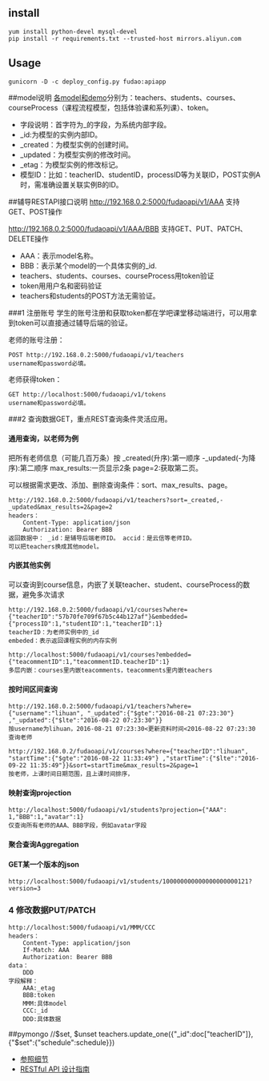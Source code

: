 

## install
    yum install python-devel mysql-devel
    pip install -r requirements.txt --trusted-host mirrors.aliyun.com

## Usage
    gunicorn -D -c deploy_config.py fudao:apiapp
    
##model说明
[各model和demo](https://github.com/janreyho/xuebafudao/tree/mysql/doc/datamodel)分别为：teachers、students、courses、courseProcess（课程流程模型，包括体验课和系列课）、token。

* 字段说明：首字符为_的字段，为系统内部字段。
* _id:为模型的实例内部ID。
* _created：为模型实例的创建时间。
* _updated：为模型实例的修改时间。
* _etag：为模型实例的修改标记。
* 模型ID：比如：teacherID、studentID，processID等为关联ID，POST实例A时，需准确设置关联实例B的ID。

##辅导RESTAPI接口说明
http://192.168.0.2:5000/fudaoapi/v1/AAA         支持GET、POST操作

http://192.168.0.2:5000/fudaoapi/v1/AAA/BBB     支持GET、PUT、PATCH、DELETE操作

* AAA：表示model名称。
* BBB：表示某个model的一个具体实例的_id.
* teachers、students、courses、courseProcess用token验证
* token用用户名和密码验证
* teachers和students的POST方法无需验证。

###1 注册账号
学生的账号注册和获取token都在学吧课堂移动端进行，可以用拿到token可以直接通过辅导后端的验证。

老师的账号注册：

    POST http://192.168.0.2:5000/fudaoapi/v1/teachers
    username和password必填。
老师获得token：

	GET http://localhost:5000/fudaoapi/v1/tokens
	username和password必填。

###2 查询数据GET，重点REST查询条件灵活应用。

#### 通用查询，以老师为例
把所有老师信息（可能几百万条）按 _created(升序):第一顺序 -_updated(-为降序):第二顺序 max_results:一页显示2条 page=2:获取第二页。

可以根据需求更改、添加、删除查询条件：sort、max_results、page。

	http://192.168.0.2:5000/fudaoapi/v1/teachers?sort=_created,-_updated&max_results=2&page=2
	headers：
		Content-Type: application/json
		Authorization: Bearer BBB
	返回数据中： _id：是辅导后端老师ID。 accid：是云信等老师ID。
	可以把teachers换成其他model。

#### 内嵌其他实例
可以查询到course信息，内嵌了关联teacher、student、courseProcess的数据，避免多次请求

	http://192.168.0.2:5000/fudaoapi/v1/courses?where={"teacherID":"57b70fe709f67b5c44b127af"}&embedded={"processID":1,"studentID":1,"teacherID":1}
	teacherID：为老师实例中的_id
	embeded：表示返回课程实例的内存实例
	
	http://localhost:5000/fudaoapi/v1/courses?embedded={"teacommentID":1,"teacommentID.teacherID":1}
	多层内嵌：courses里内嵌teacomments，teacomments里内嵌teachers

#### 按时间区间查询
	http://192.168.0.2:5000/fudaoapi/v1/teachers?where={"username":"lihuan", "_updated":{"$gte":"2016-08-21 07:23:30"} ,"_updated":{"$lte":"2016-08-22 07:23:30"}}
	按username为lihuan，2016-08-21 07:23:30<更新资料时间<2016-08-22 07:23:30查询老师
	
	http://192.168.0.2/fudaoapi/v1/courses?where={"teacherID":"lihuan", "startTime":{"$gte":"2016-08-22 11:33:49"} ,"startTime":{"$lte":"2016-09-22 11:35:49"}}&sort=startTime&max_results=2&page=1
	按老师，上课时间日期范围，且上课时间排序，
	
#### 映射查询projection
	http://localhost:5000/fudaoapi/v1/students?projection={"AAA": 1,"BBB":1,"avatar":1}
	仅查询所有老师的AAA、BBB字段，例如avatar字段

#### 聚合查询Aggregation


#### GET某一个版本的json
	http://localhost:5000/fudaoapi/v1/students/100000000000000000000121?version=3
### 4 修改数据PUT/PATCH
	http://localhost:5000/fudaoapi/v1/MMM/CCC
	headers：
		Content-Type: application/json
		If-Match: AAA
		Authorization: Bearer BBB
	data：
		DDD
	字段解释：
		AAA:_etag
		BBB:token
		MMM:具体model
		CCC:_id
		DDD:具体数据

##pymongo
	//$set, $unset
	teachers.update_one({"_id":doc["teacherID"]},{"$set":{"schedule":schedule}})
* [参照细节](http://python-eve.org/features.html)
* [RESTful API 设计指南](http://www.ruanyifeng.com/blog/2014/05/restful_api.html)